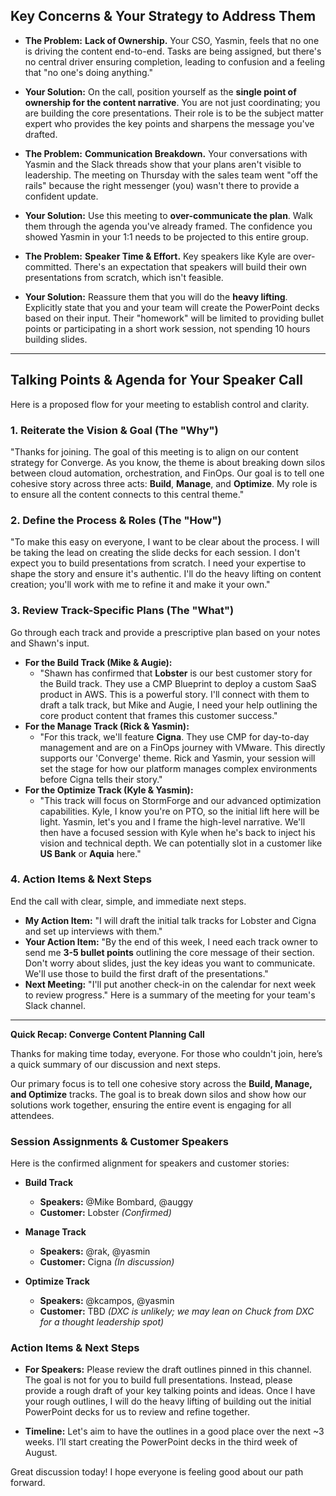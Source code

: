 ## Key Concerns & Your Strategy to Address Them

- **The Problem:** **Lack of Ownership.** Your CSO, Yasmin, feels that no one is driving the content end-to-end. Tasks are being assigned, but there's no central driver ensuring completion, leading to confusion and a feeling that "no one's doing anything."
    
- **Your Solution:** On the call, position yourself as the **single point of ownership for the content narrative**. You are not just coordinating; you are building the core presentations. Their role is to be the subject matter expert who provides the key points and sharpens the message you've drafted.
    
- **The Problem:** **Communication Breakdown.** Your conversations with Yasmin and the Slack threads show that your plans aren't visible to leadership. The meeting on Thursday with the sales team went "off the rails" because the right messenger (you) wasn't there to provide a confident update.
    
- **Your Solution:** Use this meeting to **over-communicate the plan**. Walk them through the agenda you've already framed. The confidence you showed Yasmin in your 1:1 needs to be projected to this entire group.
    
- **The Problem:** **Speaker Time & Effort.** Key speakers like Kyle are over-committed. There's an expectation that speakers will build their own presentations from scratch, which isn't feasible.
    
- **Your Solution:** Reassure them that you will do the **heavy lifting**. Explicitly state that you and your team will create the PowerPoint decks based on their input. Their "homework" will be limited to providing bullet points or participating in a short work session, not spending 10 hours building slides.
    

---

## Talking Points & Agenda for Your Speaker Call

Here is a proposed flow for your meeting to establish control and clarity.

### 1. Reiterate the Vision & Goal (The "Why")
"Thanks for joining. The goal of this meeting is to align on our content strategy for Converge. As you know, the theme is about breaking down silos between cloud automation, orchestration, and FinOps. Our goal is to tell one cohesive story across three acts: **Build**, **Manage**, and **Optimize**. My role is to ensure all the content connects to this central theme."

### 2. Define the Process & Roles (The "How")
"To make this easy on everyone, I want to be clear about the process. I will be taking the lead on creating the slide decks for each session. I don't expect you to build presentations from scratch. I need your expertise to shape the story and ensure it's authentic. I'll do the heavy lifting on content creation; you'll work with me to refine it and make it your own."

### 3. Review Track-Specific Plans (The "What")
Go through each track and provide a prescriptive plan based on your notes and Shawn's input.
- **For the Build Track (Mike & Augie):**
    - "Shawn has confirmed that **Lobster** is our best customer story for the Build track. They use a CMP Blueprint to deploy a custom SaaS product in AWS. This is a powerful story. I'll connect with them to draft a talk track, but Mike and Augie, I need your help outlining the core product content that frames this customer success."
- **For the Manage Track (Rick & Yasmin):**
    - "For this track, we'll feature **Cigna**. They use CMP for day-to-day management and are on a FinOps journey with VMware. This directly supports our 'Converge' theme. Rick and Yasmin, your session will set the stage for how our platform manages complex environments before Cigna tells their story."
- **For the Optimize Track (Kyle & Yasmin):**
    - "This track will focus on StormForge and our advanced optimization capabilities. Kyle, I know you're on PTO, so the initial lift here will be light. Yasmin, let's you and I frame the high-level narrative. We'll then have a focused session with Kyle when he's back to inject his vision and technical depth. We can potentially slot in a customer like **US Bank** or **Aquia** here."

### 4. Action Items & Next Steps

End the call with clear, simple, and immediate next steps.
- **My Action Item:** "I will draft the initial talk tracks for Lobster and Cigna and set up interviews with them."
- **Your Action Item:** "By the end of this week, I need each track owner to send me **3-5 bullet points** outlining the core message of their section. Don't worry about slides, just the key ideas you want to communicate. We'll use those to build the first draft of the presentations."
- **Next Meeting:** "I'll put another check-in on the calendar for next week to review progress."
Here is a summary of the meeting for your team's Slack channel.

---

**Quick Recap: Converge Content Planning Call**

Thanks for making time today, everyone. For those who couldn't join, here’s a quick summary of our discussion and next steps.

Our primary focus is to tell one cohesive story across the **Build, Manage, and Optimize** tracks. The goal is to break down silos and show how our solutions work together, ensuring the entire event is engaging for all attendees.

### Session Assignments & Customer Speakers

Here is the confirmed alignment for speakers and customer stories:

- **Build Track**
    - **Speakers:** @Mike Bombard, @auggy
    - **Customer:** Lobster _(Confirmed)_
        
- **Manage Track**
    - **Speakers:** @rak, @yasmin
    - **Customer:** Cigna _(In discussion)_
        
- **Optimize Track**
    - **Speakers:** @kcampos, @yasmin
    - **Customer:** TBD _(DXC is unlikely; we may lean on Chuck from DXC for a thought leadership spot)_

### Action Items & Next Steps

- **For Speakers:** Please review the draft outlines pinned in this channel. The goal is not for you to build full presentations. Instead, please provide a rough draft of your key talking points and ideas.
    Once I have your rough outlines, I will do the heavy lifting of building out the initial PowerPoint decks for us to review and refine together.
    
- **Timeline:** Let's aim to have the outlines in a good place over the next ~3 weeks. I’ll start creating the PowerPoint decks in the third week of August.
    

Great discussion today! I hope everyone is feeling good about our path forward.